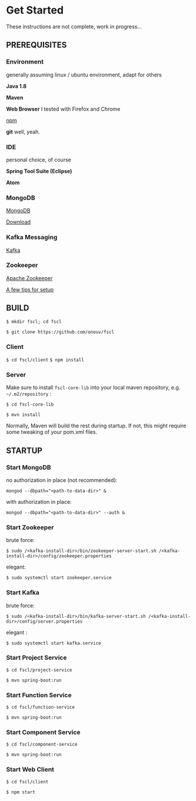 # Get Started

These instructions are not complete, work in progress...

## PREREQUISITES

### Environment

generally assuming linux / ubuntu environment, adapt for others  

**Java 1.8**

**Maven**

**Web Browser** I tested with Firefox and Chrome

[npm](https://www.npmjs.com/package/npm-home)

**git**  well, yeah.

### IDE

personal choice, of course

**Spring Tool Suite (Eclipse)**

**Atom**


### MongoDB

[MongoDB](https://docs.mongodb.com/guides/)

[Download](https://www.mongodb.com/download-center/community)

### Kafka Messaging

[Kafka](https://kafka.apache.org/quickstart)

### Zookeeper

[Apache Zookeeper](https://zookeeper.apache.org/)

[A few tips for setup](https://www.digitalocean.com/community/tutorials/how-to-install-and-configure-an-apache-zookeeper-cluster-on-ubuntu-18-04)


## BUILD

`$ mkdir fscl; cd fscl`

`$ git clone https://github.com/onouv/fscl`


### Client

`$ cd fscl/client`
`$ npm install`


### Server 

Make sure to install `fscl-core-lib` into your local maven repository, e.g. `~/.m2/repository` :

`$ cd fscl-core-lib`

`$ mvn install`

Normally, Maven will build the rest during startup. If not, this might require some tweaking of your pom.xml files.



## STARTUP

### Start MongoDB

no authorization in place (not recommended):

`mongod --dbpath="<path-to-data-dir>" &`

with authorization in place:

`mongod --dbpath="<path-to-data-dir>" --auth &`

### Start Zookeeper

brute force: 

`$ sudo /<kafka-install-dir>/bin/zookeeper-server-start.sh /<kafka-install-dir>/config/zookeeper.properties`

elegant: 

`$ sudo systemctl start zookeeper.service`


### Start Kafka

brute force: 

`$ sudo /<kafka-install-dir>/bin/kafka-server-start.sh /<kafka-install-dir>/config/server.properties`

elegant : 

`$ sudo systemctl start kafka.service`

### Start Project Service

`$ cd fscl/project-service`

`$ mvn spring-boot:run`

### Start Function Service

`$ cd fscl/function-service`

`$ mvn spring-boot:run`

### Start Component Service

`$ cd fscl/component-service`

`$ mvn spring-boot:run`

### Start Web Client
`$ cd fscl/client`

`$ npm start`





